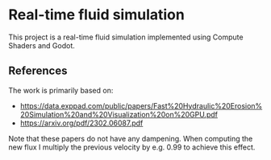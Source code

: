 # Real-time fluid simulation
This project is a real-time fluid simulation implemented using Compute Shaders and Godot.

## References
The work is primarily based on:
- https://data.exppad.com/public/papers/Fast%20Hydraulic%20Erosion%20Simulation%20and%20Visualization%20on%20GPU.pdf
- https://arxiv.org/pdf/2302.06087.pdf

Note that these papers do not have any dampening. When computing the new flux I multiply the previous velocity by e.g. 0.99 to achieve this effect.
